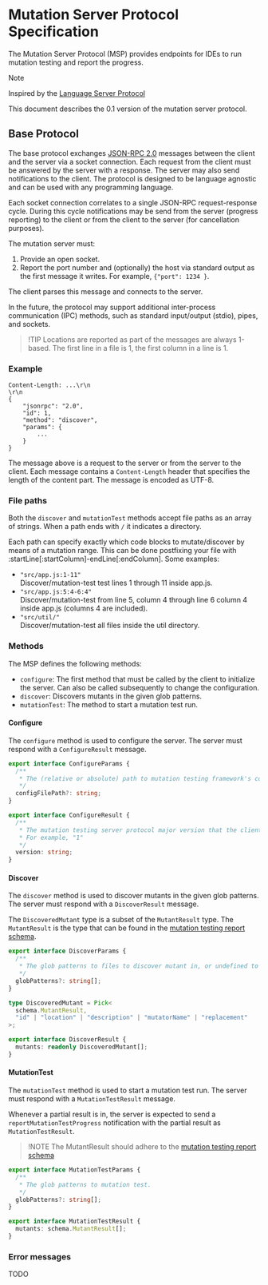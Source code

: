 # Mutation Server Protocol Specification

The Mutation Server Protocol (MSP) provides endpoints for IDEs to run mutation testing and report the progress.

> [!NOTE]  
> Inspired by the [Language Server Protocol](https://microsoft.github.io/language-server-protocol/overviews/lsp/overview/)

This document describes the 0.1 version of the mutation server protocol.

## Base Protocol

The base protocol exchanges [JSON-RPC 2.0](https://www.jsonrpc.org/) messages between the client and the server via a socket connection. Each request from the client must be answered by the server with a response. The server may also send notifications to the client. The protocol is designed to be language agnostic and can be used with any programming language.

Each socket connection correlates to a single JSON-RPC request-response cycle. During this cycle notifications may be send from the server (progress reporting) to the client or from the client to the server (for cancellation purposes).

The mutation server must:

1. Provide an open socket.
2. Report the port number and (optionally) the host via standard output as the first message it writes. For example, `{"port": 1234 }`.

The client parses this message and connects to the server.

In the future, the protocol may support additional inter-process communication (IPC) methods, such as standard input/output (stdio), pipes, and sockets.

> !TIP
> Locations are reported as part of the messages are always 1-based. The first line in a file is 1, the first column in a line is 1.

### Example

```
Content-Length: ...\r\n
\r\n
{
	"jsonrpc": "2.0",
	"id": 1,
	"method": "discover",
	"params": {
		...
	}
}
```

The message above is a request to the server or from the server to the client. Each message contains a `Content-Length` header that specifies the length of the content part. The message is encoded as UTF-8.

### File paths

Both the `discover` and `mutationTest` methods accept file paths as an array of strings. When a path ends with `/` it indicates a directory.

Each path can specify exactly which code blocks to mutate/discover by means of a mutation range. This can be done postfixing your file with :startLine[:startColumn]-endLine[:endColumn]. Some examples:

- `"src/app.js:1-11"` \
   Discover/mutation-test test lines 1 through 11 inside app.js.
- `"src/app.js:5:4-6:4"` \
   Discover/mutation-test from line 5, column 4 through line 6 column 4 inside app.js (columns 4 are included).
- `"src/util/"` \
   Discover/mutation-test all files inside the util directory.

### Methods

The MSP defines the following methods:

- `configure`: The first method that must be called by the client to initialize the server. Can also be called subsequently to change the configuration.
- `discover`: Discovers mutants in the given glob patterns.
- `mutationTest`: The method to start a mutation test run.

#### Configure

The `configure` method is used to configure the server. The server must respond with a `ConfigureResult` message.

```ts
export interface ConfigureParams {
  /**
   * The (relative or absolute) path to mutation testing framework's config file to load.
   */
  configFilePath?: string;
}

export interface ConfigureResult {
  /**
   * The mutation testing server protocol major version that the client supports (major)
   * For example, "1"
   */
  version: string;
}
```

#### Discover

The `discover` method is used to discover mutants in the given glob patterns. The server must respond with a `DiscoverResult` message.

The `DiscoveredMutant` type is a subset of the `MutantResult` type. The `MutantResult` is the type that can be found in the [mutation testing report schema](https://github.com/stryker-mutator/mutation-testing-elements/blob/2902d56301cfdaa8ad2be59f3bca07bdf96f89b4/packages/report-schema/src/mutation-testing-report-schema.json#L37).

```ts
export interface DiscoverParams {
  /**
   * The glob patterns to files to discover mutant in, or undefined to discover mutants in the entire project.
   */
  globPatterns?: string[];
}

type DiscoveredMutant = Pick<
  schema.MutantResult,
  "id" | "location" | "description" | "mutatorName" | "replacement"
>;

export interface DiscoverResult {
  mutants: readonly DiscoveredMutant[];
}
```

#### MutationTest

The `mutationTest` method is used to start a mutation test run. The server must respond with a `MutationTestResult` message.

Whenever a partial result is in, the server is expected to send a `reportMutationTestProgress` notification with the partial result as `MutationTestResult`.

> !NOTE
> The MutantResult should adhere to the [mutation testing report schema](https://github.com/stryker-mutator/mutation-testing-elements/blob/2902d56301cfdaa8ad2be59f3bca07bdf96f89b4/packages/report-schema/src/mutation-testing-report-schema.json#L37)

```ts
export interface MutationTestParams {
  /**
   * The glob patterns to mutation test.
   */
  globPatterns?: string[];
}

export interface MutationTestResult {
  mutants: schema.MutantResult[];
}
```

### Error messages

TODO